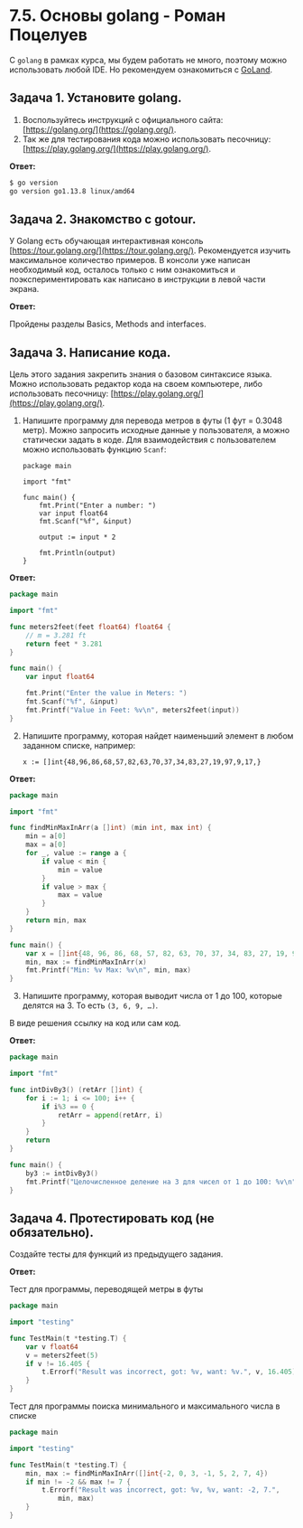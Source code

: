 # 7.5. Основы golang - Роман Поцелуев

С `golang` в рамках курса, мы будем работать не много, поэтому можно использовать любой IDE. Но рекомендуем ознакомиться с [GoLand](https://www.jetbrains.com/ru-ru/go/).  

## Задача 1. Установите golang.
1. Воспользуйтесь инструкций с официального сайта: [https://golang.org/](https://golang.org/).
2. Так же для тестирования кода можно использовать песочницу: [https://play.golang.org/](https://play.golang.org/).

__Ответ:__

```BASH
$ go version
go version go1.13.8 linux/amd64
```

## Задача 2. Знакомство с gotour.
У Golang есть обучающая интерактивная консоль [https://tour.golang.org/](https://tour.golang.org/). Рекомендуется изучить максимальное количество примеров. В консоли уже написан необходимый код, осталось только с ним ознакомиться и поэкспериментировать как написано в инструкции в левой части экрана.  

__Ответ:__

Пройдены разделы Basics, Methods and interfaces.

## Задача 3. Написание кода. 
Цель этого задания закрепить знания о базовом синтаксисе языка. Можно использовать редактор кода 
на своем компьютере, либо использовать песочницу: [https://play.golang.org/](https://play.golang.org/).

1. Напишите программу для перевода метров в футы (1 фут = 0.3048 метр). Можно запросить исходные данные у пользователя, а можно статически задать в коде.
    Для взаимодействия с пользователем можно использовать функцию `Scanf`:
    ```
    package main
    
    import "fmt"
    
    func main() {
        fmt.Print("Enter a number: ")
        var input float64
        fmt.Scanf("%f", &input)
    
        output := input * 2
    
        fmt.Println(output)    
    }
    ```

__Ответ:__

```GO
package main

import "fmt"

func meters2feet(feet float64) float64 {
	// m = 3.281 ft
	return feet * 3.281
}

func main() {
	var input float64

	fmt.Print("Enter the value in Meters: ")
	fmt.Scanf("%f", &input)
	fmt.Printf("Value in Feet: %v\n", meters2feet(input))
}
```

2. Напишите программу, которая найдет наименьший элемент в любом заданном списке, например:
    ```
    x := []int{48,96,86,68,57,82,63,70,37,34,83,27,19,97,9,17,}
    ```

__Ответ:__

```GO
package main

import "fmt"

func findMinMaxInArr(a []int) (min int, max int) {
	min = a[0]
	max = a[0]
	for _, value := range a {
		if value < min {
			min = value
		}
		if value > max {
			max = value
		}
	}
	return min, max
}

func main() {
	var x = []int{48, 96, 86, 68, 57, 82, 63, 70, 37, 34, 83, 27, 19, 97, 9, 17}
	min, max := findMinMaxInArr(x)
	fmt.Printf("Min: %v Max: %v\n", min, max)
}
```

3. Напишите программу, которая выводит числа от 1 до 100, которые делятся на 3. То есть `(3, 6, 9, …)`.

В виде решения ссылку на код или сам код.

__Ответ:__

```GO
package main

import "fmt"

func intDivBy3() (retArr []int) {
	for i := 1; i <= 100; i++ {
		if i%3 == 0 {
			retArr = append(retArr, i)
		}
	}
	return
}

func main() {
	by3 := intDivBy3()
	fmt.Printf("Целочисленное деление на 3 для чисел от 1 до 100: %v\n", by3)
}
```

## Задача 4. Протестировать код (не обязательно).

Создайте тесты для функций из предыдущего задания. 

__Ответ:__

Тест для программы, переводящей метры в футы

```GO
package main

import "testing"

func TestMain(t *testing.T) {
	var v float64
	v = meters2feet(5)
	if v != 16.405 {
		t.Errorf("Result was incorrect, got: %v, want: %v.", v, 16.405)
	}
}
```

Тест для программы поиска минимального и максимального числа в списке

```GO
package main

import "testing"

func TestMain(t *testing.T) {
	min, max := findMinMaxInArr([]int{-2, 0, 3, -1, 5, 2, 7, 4})
	if min != -2 && max != 7 {
		t.Errorf("Result was incorrect, got: %v, %v, want: -2, 7.",
			min, max)
	}
}
```